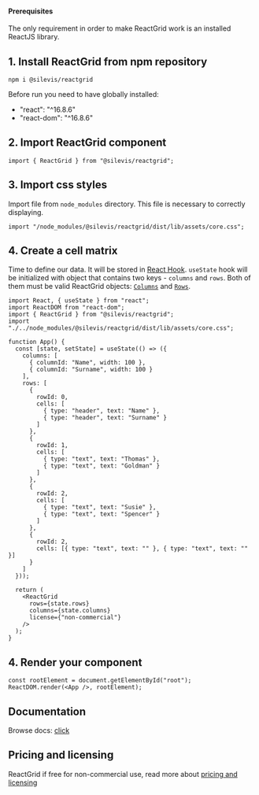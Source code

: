 #### Prerequisites
The only requirement in order to make ReactGrid work is an installed ReactJS library.

## 1. Install ReactGrid from npm repository

```shell
npm i @silevis/reactgrid
```

Before run you need to have globally installed:
- "react": "^16.8.6"
- "react-dom": "^16.8.6"

## 2. Import ReactGrid component

```tsx
import { ReactGrid } from "@silevis/reactgrid";
```

## 3. Import css styles

Import file from `node_modules` directory. This file is necessary to correctly displaying.

```tsx
import "/node_modules/@silevis/reactgrid/dist/lib/assets/core.css";
```

## 4. Create a cell matrix

Time to define our data. It will be stored in [React Hook](https://reactjs.org/docs/hooks-intro.html). 
`useState` hook will be initialized with object that contains two keys - `columns` and `rows`. 
Both of them must be valid ReactGrid objects: [`Columns`](link) and [`Rows`](link).

```tsx
import React, { useState } from "react";
import ReactDOM from "react-dom";
import { ReactGrid } from "@silevis/reactgrid";
import "./../node_modules/@silevis/reactgrid/dist/lib/assets/core.css";

function App() {
  const [state, setState] = useState(() => ({
    columns: [
      { columnId: "Name", width: 100 },
      { columnId: "Surname", width: 100 }
    ],
    rows: [
      {
        rowId: 0,
        cells: [
          { type: "header", text: "Name" },
          { type: "header", text: "Surname" }
        ]
      },
      {
        rowId: 1,
        cells: [
          { type: "text", text: "Thomas" },
          { type: "text", text: "Goldman" }
        ]
      },
      {
        rowId: 2,
        cells: [
          { type: "text", text: "Susie" },
          { type: "text", text: "Spencer" }
        ]
      },
      {
        rowId: 2,
        cells: [{ type: "text", text: "" }, { type: "text", text: "" }]
      }
    ]
  }));

  return (
    <ReactGrid
      rows={state.rows}
      columns={state.columns}
      license={"non-commercial"}
    />
  );
}
```

## 4. Render your component

```tsx
const rootElement = document.getElementById("root");
ReactDOM.render(<App />, rootElement);
```

## Documentation

Browse docs: [click](http://reactgrid.com/docs/2.0.30/0-introduction/)

## Pricing and licensing

ReactGrid if free for non-commercial use, read more about [pricing and licensing](http://reactgrid.com/pricing)